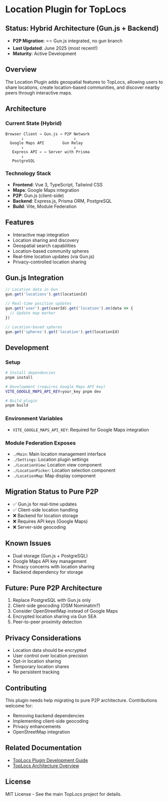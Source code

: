 # Location Plugin for TopLocs

## Status: Hybrid Architecture (Gun.js + Backend)
- **P2P Migration**: ⭐⭐ Gun.js integrated, no gun branch
- **Last Updated**: June 2025 (most recent!)
- **Maturity**: Active Development

## Overview
The Location Plugin adds geospatial features to TopLocs, allowing users to share locations, create location-based communities, and discover nearby peers through interactive maps.

## Architecture

### Current State (Hybrid)
```
Browser Client → Gun.js → P2P Network
       ↓                      ↓
  Google Maps API        Gun Relay
       ↓                      ↓
   Express API ← → Server with Prisma
       ↓
   PostgreSQL
```

### Technology Stack
- **Frontend**: Vue 3, TypeScript, Tailwind CSS
- **Maps**: Google Maps integration
- **P2P**: Gun.js (client-side)
- **Backend**: Express.js, Prisma ORM, PostgreSQL
- **Build**: Vite, Module Federation

## Features
- Interactive map integration
- Location sharing and discovery
- Geospatial search capabilities
- Location-based community spheres
- Real-time location updates (via Gun.js)
- Privacy-controlled location sharing

## Gun.js Integration
```javascript
// Location data in Gun
gun.get('locations').get(locationId)

// Real-time position updates
gun.get('user').get(userId).get('location').on(data => {
  // Update map marker
})

// Location-based spheres
gun.get('spheres').get('location').get(locationId)
```

## Development

### Setup
```bash
# Install dependencies
pnpm install

# Development (requires Google Maps API key)
VITE_GOOGLE_MAPS_API_KEY=your_key pnpm dev

# Build plugin
pnpm build
```

### Environment Variables
- `VITE_GOOGLE_MAPS_API_KEY`: Required for Google Maps integration

### Module Federation Exposes
- `./Main`: Main location management interface
- `./Settings`: Location plugin settings
- `./LocationView`: Location view component
- `./LocationPicker`: Location selection component
- `./LocationMap`: Map display component

## Migration Status to Pure P2P
- ✅ Gun.js for real-time updates
- ✅ Client-side location handling
- ❌ Backend for location storage
- ❌ Requires API keys (Google Maps)
- ❌ Server-side geocoding

## Known Issues
- Dual storage (Gun.js + PostgreSQL)
- Google Maps API key management
- Privacy concerns with location sharing
- Backend dependency for storage

## Future: Pure P2P Architecture
1. Replace PostgreSQL with Gun.js only
2. Client-side geocoding (OSM Nominatim?)
3. Consider OpenStreetMap instead of Google Maps
4. Encrypted location sharing via Gun SEA
5. Peer-to-peer proximity detection

## Privacy Considerations
- Location data should be encrypted
- User control over location precision
- Opt-in location sharing
- Temporary location shares
- No persistent tracking

## Contributing
This plugin needs help migrating to pure P2P architecture. Contributions welcome for:
- Removing backend dependencies
- Implementing client-side geocoding
- Privacy enhancements
- OpenStreetMap integration

## Related Documentation
- [TopLocs Plugin Development Guide](https://github.com/toplocs/tribelike/blob/main/docs/plugin-development.md)
- [TopLocs Architecture Overview](https://github.com/toplocs/tribelike/blob/main/docs/architecture.md)

## License
MIT License - See the main TopLocs project for details.
